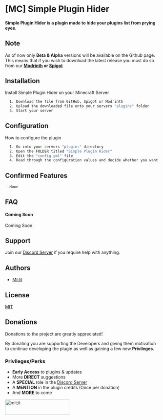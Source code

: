 
# [MC] Simple Plugin Hider

#### Simple Plugin Hider is a plugin made to hide your plugins list from prying eyes.

## Note

As of now only **Beta & Alpha** versions will be available on the Github page. This means that if you wish to download the latest release you must do so from our **[Modrinth](https://modrinth.com/plugin/simple-plugin-hider) or [Spigot](https://www.spigotmc.org/resources/simple-plugin-hider.113969/)**
## Installation

Install Simple Plugin Hider on your Minecraft Server

```bash
  1. Download the file from GitHub, Spigot or Modrinth
  2. Upload the downloaded file onto your servers "plugins" folder
  3. Start your server
```
    
## Configuration

How to configure the plugin

```bash
  1. Go into your servers "plugins" directory
  2. Open the FOLDER titled "Simple Plugin Hider"
  3. Edit the "config.yml" file
  4. Read through the configuration values and decide whether you want to change them or not
```
## Confirmed Features

```bash
- None
```

## FAQ

#### Coming Soon

Coming Soon.

## Support

Join our [Discord Server](https://discord.gg/yhns2dwSnc) if you require help with anything.


## Authors

- [Mitlit](https://www.github.com/itsmitlit)


## License

[MIT](https://choosealicense.com/licenses/mit/)


## Donations

Donations to the project are greatly appreciated!

By donating you are supporting the Developers and giving them motivation to continue developing the plugin as well as gaining a few new **Privileges**.

### Privileges/Perks


* **Early Access** to plugins & updates
* More **DIRECT** suggestions
* A **SPECIAL** role in the [Discord Server](https://discord.gg/yhns2dwSnc)
* A **MENTION** in the plugin credits (Once per donation)
* And **MORE** to come
<p><a href="https://ko-fi.com/mitlit"> <img align="left" src="https://cdn.ko-fi.com/cdn/kofi3.png?v=3" height="50" width="210" alt="mit;it" /></a></p><br><br>
